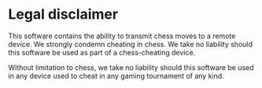 # Legal disclaimer

This software contains the ability to transmit chess moves to a remote device.
We strongly condemn cheating in chess. We take no liability should this software be used
as part of a chess-cheating device.

Without limitation to chess, we take no liability should this software
be used in any device used to cheat in any gaming tournament of any kind.
